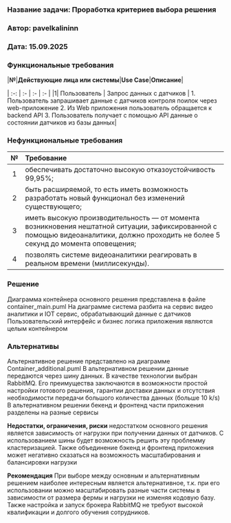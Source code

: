 ### <a name="_b7urdng99y53"></a>**Название задачи:** Проработка критериев выбора решения
### <a name="_hjk0fkfyohdk"></a>**Автор:** pavelkalininn
### <a name="_uanumrh8zrui"></a>**Дата:** 15.09.2025
### <a name="_3bfxc9a45514"></a>**Функциональные требования** 

|**№**|**Действующие лица или системы**|**Use Case**|**Описание**|

| :-: | :- | :- | :- |
|1| Пользователь | Запрос данных с датчиков | 1. Пользователь запрашивает данные с датчиков контроля поилок через web-приложение 2. Из Web приложения пользователь обращается к backend API 3. Пользователь получает с помощью API данные о состоянии датчиков из базы данных|


### <a name="_u8xz25hbrgql"></a>**Нефункциональные требования**

|**№**|**Требование**|
| :-: | :- |
| 1 | обеспечивать достаточно высокую отказоустойчивость 99,95%; |
| 2 | быть расширяемой, то есть иметь возможность разработать новый функционал без изменений существующего; |
| 3 | иметь высокую производительность — от момента возникновения нештатной ситуации, зафиксированной с помощью видеоаналитики, должно проходить не более 5 секунд до момента оповещения; |
| 4 | позволять системе видеоаналитики реагировать в реальном времени (миллисекунды). |

### <a name="_qmphm5d6rvi3"></a>**Решение**
Диаграмма контейнера основного решения представлена в файле container_main.puml
На диаграмме система разбита на сервис видео аналитики и IOT сервис, обрабатывающий данные с датчиков
Пользовательский интерфейс и бизнес логика приложения являются целым контейнером





### <a name="_bjrr7veeh80c"></a>**Альтернативы**
Альтернативное решение представлено на диаграмме Container_additional.puml
В альтернативном решении данные передаются через шину данных. В качестве технологии выбран RabbitMQ.
Его преимущества заключаются в возможности простой настройки готового решения, гарантии доставки данных и отсутствия необходимости передачи большого количества данных (больше 10 k/s)
В альтернативном решении бекенд и фронтенд части приложения разделены на разные сервисы

**Недостатки, ограничения, риски**
недостатком основного решения является зависимость от нагрузки при получении данных от датчиков. С использованием шины будет возможность решить эту проблемму кластеризацией.
Также объединение бэкенд и фронтенд приложения может негативно сказаться на возможность масштабирования и балансировки нагрузки


**Рекомендация**
При выборе между основным и альтернативным решением наиболее интересным является альтернативное, т.к. при его использовании можно масштабировать разные части системы в зависимости от размера фермы и нагрузки не изменяя кодовую базу.
Также настройка и запуск брокера RabbitMQ не требуют высокой квалификации и долгого обучения сотрудников.